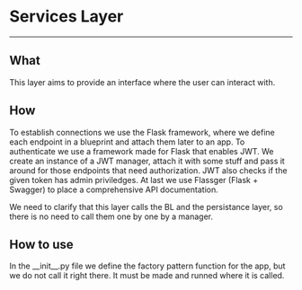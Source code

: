 # Services Layer
---

## What
  This layer aims to provide an interface where the user can interact with.

## How
  To establish connections we use the Flask framework, where we define each
endpoint in a blueprint and attach them later to an app. To authenticate we
use a framework made for Flask that enables JWT. We create an instance of a
JWT manager, attach it with some stuff and pass it around for those endpoints
that need authorization. JWT also checks if the given token has admin
priviledges. At last we use Flassger (Flask + Swagger) to place a comprehensive
API documentation.

  We need to clarify that this layer calls the BL and the persistance layer,
so there is no need to call them one by one by a manager.

## How to use
  In the \_\_init\_\_.py file we define the factory pattern function for the
app, but we do not call it right there. It must be made and runned where it is
called.
